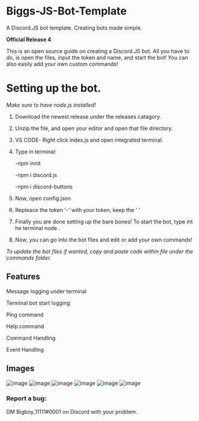 # Biggs-JS-Bot-Template
A Discord.JS bot template.
Creating bots made simple.

**Official Release 4**


This is an open source guide on creating a Discord.JS bot. All you have to do, is open the files, input the token and name, and start the bot! You can also easily add your own custom commands!



# Setting up the bot.

*Make sure to have node.js installed!*

1. Download the newest release under the releases catagory.
2. Unzip the file, and open your editor and open that file directory.
3. VS CODE- Right click index.js and open integrated terminal.
4. Type in terminal:


     -npm innit
     
     
     -npm i discord.js
     
     
     -npm i discord-buttons
     
     
5. Now, open config.json
6. Repleace the token '-' with your token, keep the ' '
7. Finally you are done setting up the bare bones! To start the bot, type int he terminal node .
8. Now, you can go into the bot files and edit or add your own commands!

*To update the bot files if wanted, copy and paste code within file under the commands folder.*

## Features
Message logging under terminal

Terminal bot start logging

Ping command

Help command

Command Handling

Event Handling


## Images
![image](https://user-images.githubusercontent.com/79596269/121233376-9b215280-c860-11eb-9246-4226c080d500.png)
![image](https://user-images.githubusercontent.com/79596269/121234239-7f6a7c00-c861-11eb-8dd2-2dbc364fbd25.png)
![image](https://user-images.githubusercontent.com/79596269/121235657-15eb6d00-c863-11eb-8042-c2b17d80fe2a.png)
![image](https://user-images.githubusercontent.com/79596269/121233550-bb511180-c860-11eb-8f35-20cb0ad44218.png)
![image](https://user-images.githubusercontent.com/79596269/121233588-c4da7980-c860-11eb-8a34-2f938beffdc4.png)
![image](https://user-images.githubusercontent.com/79596269/121233604-cad05a80-c860-11eb-8877-ae3b68a912c5.png)


### Report a bug:
DM Bigboy_11111#0001 on Discord with your problem.
